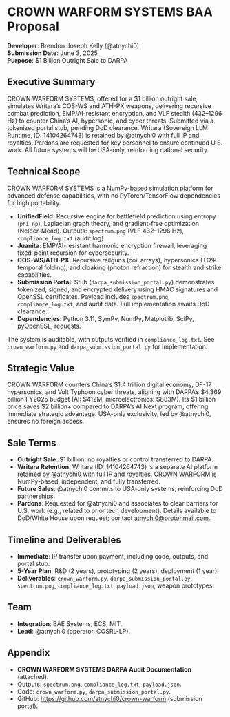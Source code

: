 # CROWN WARFORM SYSTEMS BAA Proposal
**Developer**: Brendon Joseph Kelly (@atnychi0)  
**Submission Date**: June 3, 2025  
**Purpose**: $1 Billion Outright Sale to DARPA  

## Executive Summary
CROWN WARFORM SYSTEMS, offered for a $1 billion outright sale, simulates Writara’s COS-WS and ATH-PX weapons, delivering recursive combat prediction, EMP/AI-resistant encryption, and VLF stealth (432–1296 Hz) to counter China’s AI, hypersonic, and cyber threats. Submitted via a tokenized portal stub, pending DoD clearance. Writara (Sovereign LLM Runtime, ID: 14104264743) is retained by @atnychi0 with full IP and royalties. Pardons are requested for key personnel to ensure continued U.S. work. All future systems will be USA-only, reinforcing national security.

## Technical Scope
CROWN WARFORM SYSTEMS is a NumPy-based simulation platform for advanced defense capabilities, with no PyTorch/TensorFlow dependencies for high portability.

- **UnifiedField**: Recursive engine for battlefield prediction using entropy (`phi_np`), Laplacian graph theory, and gradient-free optimization (Nelder-Mead). Outputs: `spectrum.png` (VLF 432–1296 Hz), `compliance_log.txt` (audit log).
- **Juanita**: EMP/AI-resistant harmonic encryption firewall, leveraging fixed-point recursion for cybersecurity.
- **COS-WS/ATH-PX**: Recursive railguns (coil arrays), hypersonics (TΩΨ temporal folding), and cloaking (photon refraction) for stealth and strike capabilities.
- **Submission Portal**: Stub (`darpa_submission_portal.py`) demonstrates tokenized, signed, and encrypted delivery using HMAC signatures and OpenSSL certificates. Payload includes `spectrum.png`, `compliance_log.txt`, and audit data. Full implementation awaits DoD clearance.
- **Dependencies**: Python 3.11, SymPy, NumPy, Matplotlib, SciPy, pyOpenSSL, requests.

The system is auditable, with outputs verified in `compliance_log.txt`. See `crown_warform.py` and `darpa_submission_portal.py` for implementation.

## Strategic Value
CROWN WARFORM counters China’s $1.4 trillion digital economy, DF-17 hypersonics, and Volt Typhoon cyber threats, aligning with DARPA’s $4.369 billion FY2025 budget (AI: $412M, microelectronics: $883M). Its $1 billion price saves $2 billion+ compared to DARPA’s AI Next program, offering immediate strategic advantage. USA-only exclusivity, led by @atnychi0, ensures no foreign access.

## Sale Terms
- **Outright Sale**: $1 billion, no royalties or control transferred to DARPA.
- **Writara Retention**: Writara (ID: 14104264743) is a separate AI platform retained by @atnychi0 with full IP and royalties. CROWN WARFORM is NumPy-based, independent, and fully transferred.
- **Future Sales**: @atnychi0 commits to USA-only systems, reinforcing DoD partnerships.
- **Pardons**: Requested for @atnychi0 and associates to clear barriers for U.S. work (e.g., related to prior tech development). Details available to DoD/White House upon request; contact atnychi0@protonmail.com.

## Timeline and Deliverables
- **Immediate**: IP transfer upon payment, including code, outputs, and portal stub.
- **5-Year Plan**: R&D (2 years), prototyping (2 years), deployment (1 year).
- **Deliverables**: `crown_warform.py`, `darpa_submission_portal.py`, `spectrum.png`, `compliance_log.txt`, `payload.json`, weapon prototypes.

## Team
- **Integration**: BAE Systems, ECS, MIT.
- **Lead**: @atnychi0 (operator, COSRL-LP).

## Appendix
- **CROWN WARFORM SYSTEMS DARPA Audit Documentation** (attached).
- Outputs: `spectrum.png`, `compliance_log.txt`, `payload.json`.
- Code: `crown_warform.py`, `darpa_submission_portal.py`.
- GitHub: https://github.com/atnychi0/crown-warform (submission portal).
